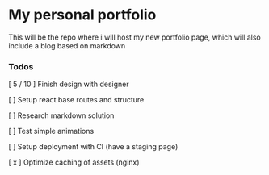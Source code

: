 # My personal portfolio

This will be the repo where i will host my new portfolio page, which will also include a blog based on markdown

### Todos

[ 5 / 10 ] Finish design with designer

[ ] Setup react base routes and structure

[ ] Research markdown solution

[ ] Test simple animations

[ ] Setup deployment with CI (have a staging page)

[ x ] Optimize caching of assets (nginx)
